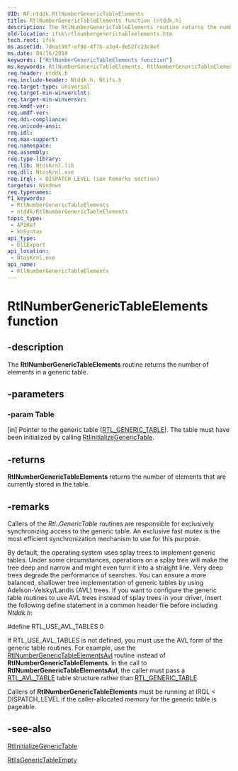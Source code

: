 ```yaml
---
UID: NF:ntddk.RtlNumberGenericTableElements
title: RtlNumberGenericTableElements function (ntddk.h)
description: The RtlNumberGenericTableElements routine returns the number of elements in a generic table.
old-location: ifsk\rtlnumbergenerictableelements.htm
tech.root: ifsk
ms.assetid: 7dea199f-ef98-4f7b-a3e4-de52fc23c8ef
ms.date: 04/16/2018
keywords: ["RtlNumberGenericTableElements function"]
ms.keywords: RtlNumberGenericTableElements, RtlNumberGenericTableElements routine [Installable File System Drivers], ifsk.rtlnumbergenerictableelements, ntddk/RtlNumberGenericTableElements, rtlref_f12988ba-01c3-4a34-8967-aafaf5b605f8.xml
req.header: ntddk.h
req.include-header: Ntddk.h, Ntifs.h
req.target-type: Universal
req.target-min-winverclnt: 
req.target-min-winversvr: 
req.kmdf-ver: 
req.umdf-ver: 
req.ddi-compliance: 
req.unicode-ansi: 
req.idl: 
req.max-support: 
req.namespace: 
req.assembly: 
req.type-library: 
req.lib: NtosKrnl.lib
req.dll: NtosKrnl.exe
req.irql: < DISPATCH_LEVEL (see Remarks section)
targetos: Windows
req.typenames: 
f1_keywords:
 - RtlNumberGenericTableElements
 - ntddk/RtlNumberGenericTableElements
topic_type:
 - APIRef
 - kbSyntax
api_type:
 - DllExport
api_location:
 - NtosKrnl.exe
api_name:
 - RtlNumberGenericTableElements
---
```


# RtlNumberGenericTableElements function


## -description

The <b>RtlNumberGenericTableElements</b> routine returns the number of elements in a generic table.

## -parameters

### -param Table 

[in]
Pointer to the generic table (<a href="https://docs.microsoft.com/windows-hardware/drivers/ddi/ntddk/ns-ntddk-_rtl_generic_table">RTL_GENERIC_TABLE</a>). The table must have been initialized by calling <a href="https://docs.microsoft.com/windows-hardware/drivers/ddi/ntddk/nf-ntddk-rtlinitializegenerictable">RtlInitializeGenericTable</a>.

## -returns

<b>RtlNumberGenericTableElements</b> returns the number of elements that are currently stored in the table.

## -remarks

Callers of the <i>Rtl..GenericTable</i> routines are responsible for exclusively synchronizing access to the generic table. An exclusive fast mutex is the most efficient synchronization mechanism to use for this purpose. 

By default, the operating system uses splay trees to implement generic tables. Under some circumstances, operations on a splay tree will make the tree deep and narrow and might even turn it into a straight line. Very deep trees degrade the performance of searches. You can ensure a more balanced, shallower tree implementation of generic tables by using Adelson-Velsky/Landis (AVL) trees. If you want to configure the generic table routines to use AVL trees instead of splay trees in your driver, insert the following define statement in a common header file before including <i>Ntddk.h</i>:

#define RTL_USE_AVL_TABLES 0

If RTL_USE_AVL_TABLES is not defined, you must use the AVL form of the generic table routines. For example, use the <a href="https://docs.microsoft.com/windows-hardware/drivers/ddi/ntddk/nf-ntddk-rtlnumbergenerictableelementsavl">RtlNumberGenericTableElementsAvl</a> routine instead of <b>RtlNumberGenericTableElements</b>. In the call to <b>RtlNumberGenericTableElementsAvl</b>, the caller must pass a <a href="https://docs.microsoft.com/windows-hardware/drivers/ddi/ntddk/ns-ntddk-_rtl_avl_table">RTL_AVL_TABLE</a> table structure rather than <a href="https://docs.microsoft.com/windows-hardware/drivers/ddi/ntddk/ns-ntddk-_rtl_generic_table">RTL_GENERIC_TABLE</a>.

Callers of <b>RtlNumberGenericTableElements</b> must be running at IRQL < DISPATCH_LEVEL if the caller-allocated memory for the generic table is pageable.

## -see-also

<a href="https://docs.microsoft.com/windows-hardware/drivers/ddi/ntddk/nf-ntddk-rtlinitializegenerictable">RtlInitializeGenericTable</a>



<a href="https://docs.microsoft.com/windows-hardware/drivers/ddi/ntddk/nf-ntddk-rtlisgenerictableempty">RtlIsGenericTableEmpty</a>

